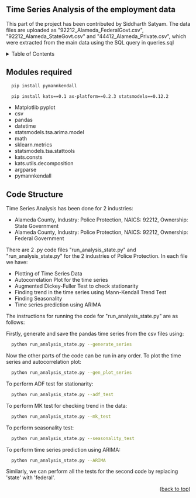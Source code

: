 <a name="readme-top"></a>

## Time Series Analysis of the employment data

This part of the project has been contributed by Siddharth Satyam. 
The data files are uploaded as "92212_Alameda_FederalGovt.csv", "92212_Alameda_StateGovt.csv" and "44412_Alameda_Private.csv", which were extracted from the main data using the SQL query in queries.sql

<!-- TABLE OF CONTENTS -->
<details>
  <summary>Table of Contents</summary>
  <ol>
    <li><a href="#modules-required">Modules required</a></li>
    <li><a href="#code-structure">Code Structure</a></li>
  </ol>
</details>



<!-- Modules required -->
## Modules required

```sh
  pip install pymannkendall
```
```sh
  pip install kats==0.1 ax-platform==0.2.3 statsmodels==0.12.2
```

* Matplotlib pyplot
* csv
* pandas
* datetime
* statsmodels.tsa.arima.model
* math
* sklearn.metrics
* statsmodels.tsa.stattools
* kats.consts
* kats.utils.decomposition
* argparse
* pymannkendall

<!-- Code Structure -->
## Code Structure

Time Series Analysis has been done for 2 industries:
* Alameda County, Industry: Police Protection, NAICS: 92212, Ownership: State Government
* Alameda County, Industry: Police Protection, NAICS: 92212, Ownership: Federal Government

There are 2 .py code files "run_analysis_state.py" and "run_analysis_state.py" for the 2 industries of Police Protection. 
In each file we have:
* Plotting of Time Series Data
* Autocorrelation Plot for the time series
* Augmented Dickey-Fuller Test to check stationarity
* Finding trend in the time series using Mann-Kendall Trend Test
* Finding Seasonality
* Time series prediction using ARIMA

The instructions for running the code for "run_analysis_state.py" are as follows:

Firstly, generate and save the pandas time series from the csv files using:
 
```sh
  python run_analysis_state.py --generate_series
```

Now the other parts of the code can be run in any order.
To plot the time series and autocorrelation plot:

```sh
  python run_analysis_state.py --gen_plot_series
```

To perform ADF test for stationarity:

```sh
  python run_analysis_state.py --adf_test
```

To perform MK test for checking trend in the data:

```sh
  python run_analysis_state.py --mk_test
```

To perform seasonality test:

```sh
  python run_analysis_state.py --seasonality_test
```

To perform time series prediction using ARIMA:

```sh
  python run_analysis_state.py --ARIMA
```

Similarly, we can perform all the tests for the second code by replacing 'state' with 'federal'.




<p align="right">(<a href="#readme-top">back to top</a>)</p>

